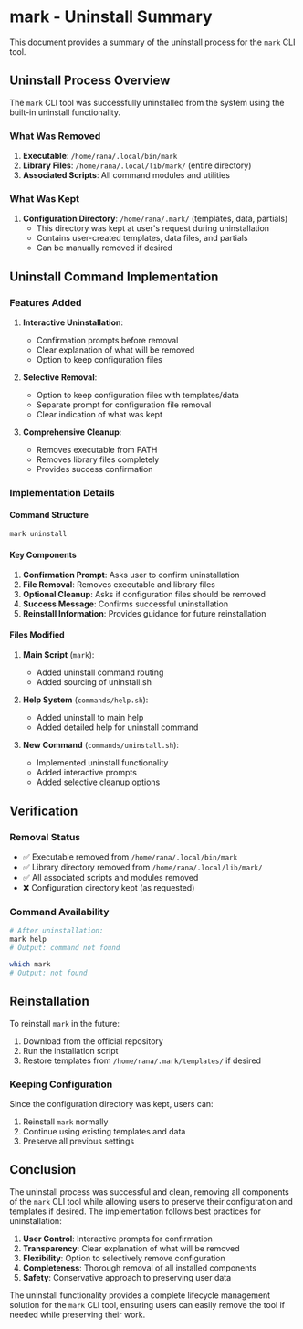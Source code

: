 # mark - Uninstall Summary

This document provides a summary of the uninstall process for the `mark` CLI tool.

## Uninstall Process Overview

The `mark` CLI tool was successfully uninstalled from the system using the built-in uninstall functionality.

### What Was Removed
1. **Executable**: `/home/rana/.local/bin/mark`
2. **Library Files**: `/home/rana/.local/lib/mark/` (entire directory)
3. **Associated Scripts**: All command modules and utilities

### What Was Kept
1. **Configuration Directory**: `/home/rana/.mark/` (templates, data, partials)
   - This directory was kept at user's request during uninstallation
   - Contains user-created templates, data files, and partials
   - Can be manually removed if desired

## Uninstall Command Implementation

### Features Added
1. **Interactive Uninstallation**: 
   - Confirmation prompts before removal
   - Clear explanation of what will be removed
   - Option to keep configuration files

2. **Selective Removal**:
   - Option to keep configuration files with templates/data
   - Separate prompt for configuration file removal
   - Clear indication of what was kept

3. **Comprehensive Cleanup**:
   - Removes executable from PATH
   - Removes library files completely
   - Provides success confirmation

### Implementation Details

#### Command Structure
```bash
mark uninstall
```

#### Key Components
1. **Confirmation Prompt**: Asks user to confirm uninstallation
2. **File Removal**: Removes executable and library files
3. **Optional Cleanup**: Asks if configuration files should be removed
4. **Success Message**: Confirms successful uninstallation
5. **Reinstall Information**: Provides guidance for future reinstallation

#### Files Modified
1. **Main Script** (`mark`):
   - Added uninstall command routing
   - Added sourcing of uninstall.sh

2. **Help System** (`commands/help.sh`):
   - Added uninstall to main help
   - Added detailed help for uninstall command

3. **New Command** (`commands/uninstall.sh`):
   - Implemented uninstall functionality
   - Added interactive prompts
   - Added selective cleanup options

## Verification

### Removal Status
- ✅ Executable removed from `/home/rana/.local/bin/mark`
- ✅ Library directory removed from `/home/rana/.local/lib/mark/`
- ✅ All associated scripts and modules removed
- ❌ Configuration directory kept (as requested)

### Command Availability
```bash
# After uninstallation:
mark help
# Output: command not found

which mark
# Output: not found
```

## Reinstallation

To reinstall `mark` in the future:
1. Download from the official repository
2. Run the installation script
3. Restore templates from `/home/rana/.mark/templates/` if desired

### Keeping Configuration
Since the configuration directory was kept, users can:
1. Reinstall `mark` normally
2. Continue using existing templates and data
3. Preserve all previous settings

## Conclusion

The uninstall process was successful and clean, removing all components of the `mark` CLI tool while allowing users to preserve their configuration and templates if desired. The implementation follows best practices for uninstallation:

1. **User Control**: Interactive prompts for confirmation
2. **Transparency**: Clear explanation of what will be removed
3. **Flexibility**: Option to selectively remove configuration
4. **Completeness**: Thorough removal of all installed components
5. **Safety**: Conservative approach to preserving user data

The uninstall functionality provides a complete lifecycle management solution for the `mark` CLI tool, ensuring users can easily remove the tool if needed while preserving their work.